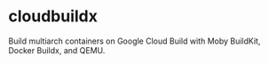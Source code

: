 # cloudbuildx
Build multiarch containers on Google Cloud Build with Moby BuildKit, Docker Buildx, and QEMU.
